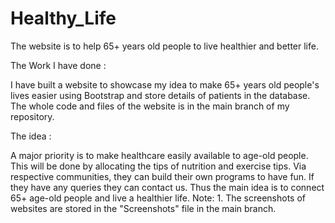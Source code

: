 # Healthy_Life
The website is to help 65+ years old people to live healthier and better life.

The Work I have done :

I have built a website to showcase my idea to make 65+ years old people's lives easier using Bootstrap and store details of patients in the database. 
The whole code and files of the website is in the main branch of my repository.

The idea :

A major priority is to make healthcare easily available to age-old people. 
This will be done by allocating the tips of nutrition and exercise tips.
Via respective communities, they can build their own programs to have fun.
If they have any queries they can contact us.
Thus the main idea is to connect 65+ age-old people and live a healthier life.
Note: 1. The screenshots of websites are stored in the "Screenshots" file in the main branch.
